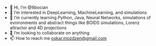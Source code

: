 - 👋 Hi, I’m @8bocian
- 👀 I’m interested in DeepLearning, MachineLearning, and simulations
- 🌱 I’m currently learning Python, Java, Neural Networks, simulations of evnironments and abstract things like BOIDS simulations, Lorenz attractor and 4D projections
- 💞️ I’m looking to collaborate on anything
- 📫 How to reach me oskar.mozdzen@gmail.com

<!---
8bocian/8bocian is a ✨ special ✨ repository because its `README.md` (this file) appears on your GitHub profile.
You can click the Preview link to take a look at your changes.
--->
